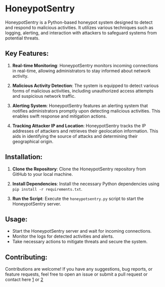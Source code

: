 # HoneypotSentry

HoneypotSentry is a Python-based honeypot system designed to detect and respond to malicious activities. It utilizes various techniques such as logging, alerting, and interaction with attackers to safeguard systems from potential threats.

## Key Features:

1. **Real-time Monitoring**:
    HoneypotSentry monitors incoming connections in real-time, allowing administrators to stay informed about network activity.

2. **Malicious Activity Detection**:
    The system is equipped to detect various forms of malicious activities, including unauthorized access attempts and suspicious network traffic.

3. **Alerting System**:
    HoneypotSentry features an alerting system that notifies administrators promptly upon detecting malicious activities. This enables swift response and mitigation actions.

4. **Tracking Attacker IP and Location**:
    HoneypotSentry tracks the IP addresses of attackers and retrieves their geolocation information. This aids in identifying the source of attacks and determining their geographical origin.

## Installation:

1. **Clone the Repository**:
    Clone the HoneypotSentry repository from GitHub to your local machine.
   
2. **Install Dependencies**:
    Install the necessary Python dependencies using `pip install -r requirements.txt`.

3. **Run the Script**:
    Execute the `honeypotsentry.py` script to start the HoneypotSentry server.

## Usage:

- Start the HoneypotSentry server and wait for incoming connections.
- Monitor the logs for detected activities and alerts.
- Take necessary actions to mitigate threats and secure the system.

## Contributing:

Contributions are welcome! If you have any suggestions, bug reports, or feature requests, feel free to open an issue or submit a pull request or contact here [1](sarathchandraedubelli@gmail.com) or [2](saiswaroop.5154@gmail.com)

